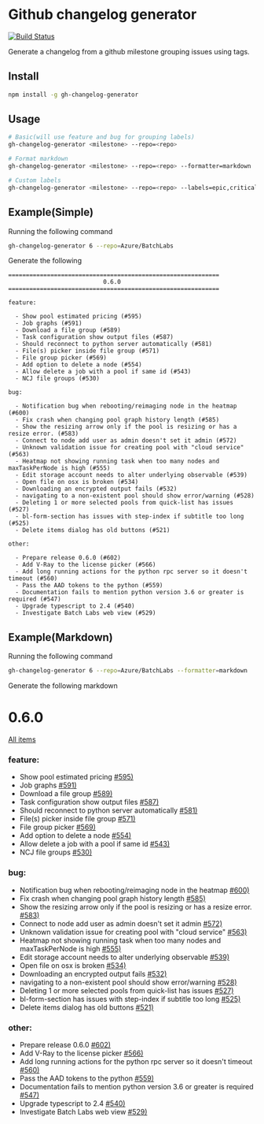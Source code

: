 # Github changelog generator
[![Build Status](https://travis-ci.org/timotheeguerin/gh-changelog-gen.svg?branch=master)](https://travis-ci.org/timotheeguerin/gh-changelog-gen)

Generate a changelog from a github milestone grouping issues using tags.

## Install

```bash
npm install -g gh-changelog-generator
```

## Usage

```bash
# Basic(will use feature and bug for grouping labels)
gh-changelog-generator <milestone> --repo=<repo>

# Format markdown
gh-changelog-generator <milestone> --repo=<repo> --formatter=markdown

# Custom labels
gh-changelog-generator <milestone> --repo=<repo> --labels=epic,critical
```

## Example(Simple)
Running the following command
```bash
gh-changelog-generator 6 --repo=Azure/BatchLabs
```

Generate the following

```
============================================================
                           0.6.0
============================================================

feature:

  - Show pool estimated pricing (#595)
  - Job graphs (#591)
  - Download a file group (#589)
  - Task configuration show output files (#587)
  - Should reconnect to python server automatically (#581)
  - File(s) picker inside file group (#571)
  - File group picker (#569)
  - Add option to delete a node (#554)
  - Allow delete a job with a pool if same id (#543)
  - NCJ file groups (#530)

bug:

  - Notification bug when rebooting/reimaging node in the heatmap (#600)
  - Fix crash when changing pool graph history length (#585)
  - Show the resizing arrow only if the pool is resizing or has a resize error. (#583)
  - Connect to node add user as admin doesn't set it admin (#572)
  - Unknown validation issue for creating pool with "cloud service" (#563)
  - Heatmap not showing running task when too many nodes and maxTaskPerNode is high (#555)
  - Edit storage account needs to alter underlying observable (#539)
  - Open file on osx is broken (#534)
  - Downloading an encrypted output fails (#532)
  - navigating to a non-existent pool should show error/warning (#528)
  - Deleting 1 or more selected pools from quick-list has issues (#527)
  - bl-form-section has issues with step-index if subtitle too long (#525)
  - Delete items dialog has old buttons (#521)

other:

  - Prepare release 0.6.0 (#602)
  - Add V-Ray to the license picker (#566)
  - Add long running actions for the python rpc server so it doesn't timeout (#560)
  - Pass the AAD tokens to the python (#559)
  - Documentation fails to mention python version 3.6 or greater is required (#547)
  - Upgrade typescript to 2.4 (#540)
  - Investigate Batch Labs web view (#529)
```

## Example(Markdown)
Running the following command
```bash
gh-changelog-generator 6 --repo=Azure/BatchLabs --formatter=markdown
```

Generate the following markdown

# 0.6.0
[All items](https://github.com/Azure/BatchLabs/milestone/6?closed=1)

### feature:

* Show pool estimated pricing [\#595)](https://github.com/Azure/BatchLabs/issues/595)
* Job graphs [\#591)](https://github.com/Azure/BatchLabs/issues/591)
* Download a file group [\#589)](https://github.com/Azure/BatchLabs/issues/589)
* Task configuration show output files [\#587)](https://github.com/Azure/BatchLabs/issues/587)
* Should reconnect to python server automatically [\#581)](https://github.com/Azure/BatchLabs/issues/581)
* File(s) picker inside file group [\#571)](https://github.com/Azure/BatchLabs/issues/571)
* File group picker [\#569)](https://github.com/Azure/BatchLabs/issues/569)
* Add option to delete a node [\#554)](https://github.com/Azure/BatchLabs/issues/554)
* Allow delete a job with a pool if same id [\#543)](https://github.com/Azure/BatchLabs/issues/543)
* NCJ file groups [\#530)](https://github.com/Azure/BatchLabs/issues/530)

### bug:

* Notification bug when rebooting/reimaging node in the heatmap [\#600)](https://github.com/Azure/BatchLabs/issues/600)
* Fix crash when changing pool graph history length [\#585)](https://github.com/Azure/BatchLabs/issues/585)
* Show the resizing arrow only if the pool is resizing or has a resize error. [\#583)](https://github.com/Azure/BatchLabs/issues/583)
* Connect to node add user as admin doesn't set it admin [\#572)](https://github.com/Azure/BatchLabs/issues/572)
* Unknown validation issue for creating pool with "cloud service" [\#563)](https://github.com/Azure/BatchLabs/issues/563)
* Heatmap not showing running task when too many nodes and maxTaskPerNode is high [\#555)](https://github.com/Azure/BatchLabs/issues/555)
* Edit storage account needs to alter underlying observable [\#539)](https://github.com/Azure/BatchLabs/issues/539)
* Open file on osx is broken [\#534)](https://github.com/Azure/BatchLabs/issues/534)
* Downloading an encrypted output fails [\#532)](https://github.com/Azure/BatchLabs/issues/532)
* navigating to a non-existent pool should show error/warning [\#528)](https://github.com/Azure/BatchLabs/issues/528)
* Deleting 1 or more selected pools from quick-list has issues [\#527)](https://github.com/Azure/BatchLabs/issues/527)
* bl-form-section has issues with step-index if subtitle too long [\#525)](https://github.com/Azure/BatchLabs/issues/525)
* Delete items dialog has old buttons [\#521)](https://github.com/Azure/BatchLabs/issues/521)

### other:

* Prepare release 0.6.0 [\#602)](https://github.com/Azure/BatchLabs/issues/602)
* Add V-Ray to the license picker [\#566)](https://github.com/Azure/BatchLabs/issues/566)
* Add long running actions for the python rpc server so it doesn't timeout [\#560)](https://github.com/Azure/BatchLabs/issues/560)
* Pass the AAD tokens to the python [\#559)](https://github.com/Azure/BatchLabs/issues/559)
* Documentation fails to mention python version 3.6 or greater is required [\#547)](https://github.com/Azure/BatchLabs/issues/547)
* Upgrade typescript to 2.4 [\#540)](https://github.com/Azure/BatchLabs/issues/540)
* Investigate Batch Labs web view [\#529)](https://github.com/Azure/BatchLabs/issues/529)
